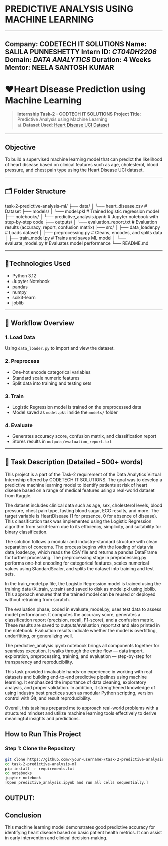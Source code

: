 # PREDICTIVE ANALYSIS USING MACHINE LEARNING

---

**Company**: CODETECH IT SOLUTIONS
**Name**: SALILA PUNNESHETTY
**Intern ID**: *CT04DH2206*
**Domain**: *DATA ANALYTICS*
**Duration**: 4 Weeks
**Mentor**: NEELA SANTOSH KUMAR
---
# ❤️Heart Disease Prediction using Machine Learning

> **Internship Task-2 – CODTECH IT SOLUTIONS**
> **Project Title**: Predictive Analysis using Machine Learning  
> 📊 **Dataset Used**: [Heart Disease UCI Dataset](https://www.kaggle.com/datasets/fedesoriano/heart-failure-prediction)

---

## Objective

To build a supervised machine learning model that can predict the likelihood of heart disease based on clinical features such as age, cholesterol, blood pressure, and chest pain type using the Heart Disease UCI dataset.

---

## 🗂️ Folder Structure

task-2-predictive-analysis-ml/
├── data/
│ └── heart_disease.csv # Dataset
├── models/
│ └── model.pkl # Trained logistic regression model
├── notebooks/
│ └── predictive_analysis.ipynb # Jupyter notebook with step-by-step code
├── outputs/
│ └── evaluation_report.txt # Evaluation results (accuracy, report, confusion matrix)
├── src/
│ ├── data_loader.py # Loads dataset
│ ├── preprocessing.py # Cleans, encodes, and splits data
│ ├── train_model.py # Trains and saves ML model
│ └── evaluate_model.py # Evaluates model performance
└── README.md


---

## 🔩Technologies Used

- Python 3.12
- Jupyter Notebook
- pandas
- numpy
- scikit-learn
- joblib

---

## 🔁 Workflow Overview

### 1. **Load Data**
Using `data_loader.py` to import and view the dataset.

### 2. **Preprocess**
- One-hot encode categorical variables
- Standard scale numeric features
- Split data into training and testing sets

### 3. **Train**
- Logistic Regression model is trained on the preprocessed data
- Model saved as `model.pkl` inside the `models/` folder

### 4. **Evaluate**
- Generates accuracy score, confusion matrix, and classification report
- Stores results in `outputs/evaluation_report.txt`

---
## 📝 Task Description (Detailed – 500+ words)
This project is a part of the Task-2 requirement of the Data Analytics Virtual Internship offered by CODETECH IT SOLUTIONS. The goal was to develop a predictive machine learning model to identify patients at risk of heart disease based on a range of medical features using a real-world dataset from Kaggle.

The dataset includes clinical data such as age, sex, cholesterol levels, blood pressure, chest pain type, fasting blood sugar, ECG results, and more. The target variable is HeartDisease (1 for presence, 0 for absence of disease). This classification task was implemented using the Logistic Regression algorithm from scikit-learn due to its efficiency, simplicity, and suitability for binary classification.

The solution follows a modular and industry-standard structure with clean separation of concerns. The process begins with the loading of data via data_loader.py, which reads the CSV file and returns a pandas DataFrame for further processing. The preprocessing stage in preprocessing.py performs one-hot encoding for categorical features, scales numerical values using StandardScaler, and splits the dataset into training and test sets.

In the train_model.py file, the Logistic Regression model is trained using the training data (X_train, y_train) and saved to disk as model.pkl using joblib. This approach ensures that the trained model can be reused or deployed without retraining from scratch.

The evaluation phase, coded in evaluate_model.py, uses test data to assess model performance. It computes the accuracy score, generates a classification report (precision, recall, F1-score), and a confusion matrix. These results are saved to outputs/evaluation_report.txt and also printed in the notebook. Evaluation results indicate whether the model is overfitting, underfitting, or generalizing well.

The predictive_analysis.ipynb notebook brings all components together for seamless execution. It walks through the entire flow — data import, exploration, preprocessing, training, and evaluation — step-by-step for transparency and reproducibility.

This task provided invaluable hands-on experience in working with real datasets and building end-to-end predictive pipelines using machine learning. It emphasized the importance of data cleaning, exploratory analysis, and proper validation. In addition, it strengthened knowledge of using industry best practices such as modular Python scripting, version control with Git, and result reproducibility.

Overall, this task has prepared me to approach real-world problems with a structured mindset and utilize machine learning tools effectively to derive meaningful insights and predictions.


## How to Run This Project

### Step 1: Clone the Repository

```bash
git clone https://github.com/<your-username>/task-2-predictive-analysis-ml.git
cd task-2-predictive-analysis-ml
pip install -r requirements.txt
cd notebooks
jupyter notebook
[Open predictive_analysis.ipynb and run all cells sequentially.]
```
## OUTPUT:

##  Conclusion
This machine learning model demonstrates good predictive accuracy for identifying heart disease based on basic patient health metrics. It can assist in early intervention and clinical decision-making.
